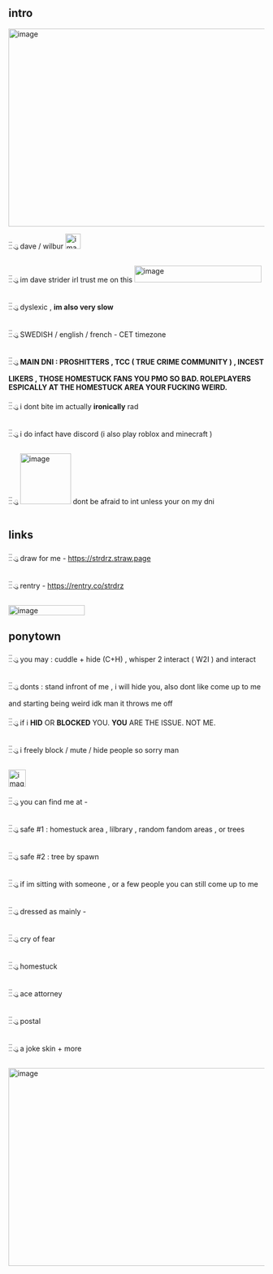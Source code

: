 ## intro

<img width="1378" height="390" alt="image" src="https://github.com/user-attachments/assets/2b9d325d-40af-44e5-b639-5842db1fe80a" />


𓏫 ུ   dave / wilbur <img width="30" height="30" alt="image" src="https://github.com/user-attachments/assets/6624225a-d403-441c-b503-667b7609e085" />

𓏫 ུ    im dave strider irl trust me on this <img width="250" height="33" alt="image" src="https://github.com/user-attachments/assets/d4b9cb8f-ed3d-45d3-8de0-8af9f4bd6031" />


𓏫 ུ   dyslexic , **im also very slow**

𓏫 ུ   SWEDISH / english / french - CET timezone

𓏫 ུ    **MAIN DNI : PROSHITTERS , TCC ( TRUE CRIME COMMUNITY ) , INCEST LIKERS , THOSE HOMESTUCK FANS YOU PMO SO BAD. ROLEPLAYERS ESPICALLY AT THE HOMESTUCK AREA YOUR FUCKING WEIRD.**

𓏫 ུ    i dont bite im actually **ironically** rad 

𓏫 ུ    i do infact have discord (i also play roblox and minecraft )

𓏫 ུ   <img width="100" height="100" alt="image" src="https://github.com/user-attachments/assets/fc9367a5-31db-4e3e-90d8-7293c0382d46" /> dont be afraid to int unless your on my dni

## links 

𓏫 ུ    draw for me - https://strdrz.straw.page

𓏫 ུ   rentry - https://rentry.co/strdrz

<img width="150" height="20" alt="image" src="https://github.com/user-attachments/assets/67abfcb7-8712-4d20-8051-b75888fac959" />


## ponytown

𓏫 ུ    you may : cuddle + hide (C+H) , whisper 2 interact ( W2I ) and interact 

𓏫 ུ    donts : stand infront of me , i will hide you, also dont like come up to me and starting being weird idk man it throws me off

𓏫 ུ    if i **HID** OR **BLOCKED** YOU. **YOU** ARE THE ISSUE. NOT ME. 

𓏫 ུ   i freely block / mute / hide people so sorry man 

<img width="34" height="34" alt="image" src="https://github.com/user-attachments/assets/0ea5a67a-d23f-4b36-ac50-432dc17d4ea1" />


𓏫 ུ    you can find me at -

𓏫 ུ    safe #1 : homestuck area , lilbrary , random fandom areas , or trees

𓏫 ུ    safe #2 : tree by spawn 

𓏫 ུ   if im sitting with someone , or a few people you can still come up to me

𓏫 ུ    dressed as mainly -

𓏫 ུ    cry of fear

𓏫 ུ    homestuck

𓏫 ུ   ace attorney

𓏫 ུ    postal

𓏫 ུ   a joke skin + more

<img width="1378" height="390" alt="image" src="https://github.com/user-attachments/assets/ca65c567-126c-437c-9e7d-db4bc358e1ae" />
